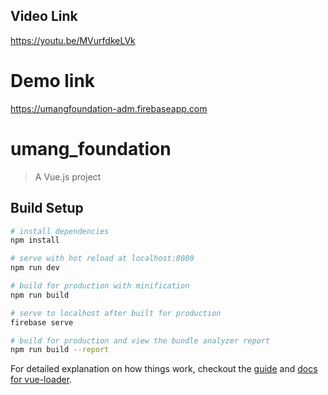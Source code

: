## Video Link

https://youtu.be/MVurfdkeLVk

# Demo link 
https://umangfoundation-adm.firebaseapp.com


# umang_foundation

> A Vue.js project

## Build Setup

``` bash
# install dependencies
npm install

# serve with hot reload at localhost:8080
npm run dev

# build for production with minification
npm run build

# serve to localhost after built for production
firebase serve

# build for production and view the bundle analyzer report
npm run build --report
```






For detailed explanation on how things work, checkout the [guide](http://vuejs-templates.github.io/webpack/) and [docs for vue-loader](http://vuejs.github.io/vue-loader).
